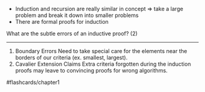 - Induction and recursion are really similar in concept => take a large problem and break it down into smaller problems
- There are formal proofs for induction

What are the subtle errors of an inductive proof? (2)
___
1. Boundary Errors
	Need to take special care for the elements near the borders of our criteria (ex. smallest, largest).
2. Cavalier Extension Claims
	Extra criteria forgotten during the induction proofs may leave to convincing proofs for wrong algorithms.
<!--SR:!2024-12-25,3,250-->
	
#flashcards/chapter1